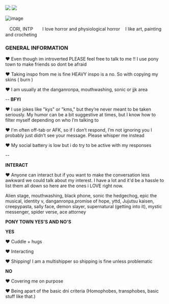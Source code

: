 ![](rw.gif)
![](rw2.gif)
</details>

![image](https://i.pinimg.com/736x/4c/73/4e/4c734e4062816a3cbbae4246dc4996a7.jpg)


ㅤCORI, INTP
ㅤㅤI love horror and physiological horror
ㅤI like art, painting and crocheting

### GENERAL INFORMATION
♥ Even though im introverted PLEASE feel free to talk to me !! I use pony town to make friends so dont be afraid

♥ Taking inspo from me is fine HEAVY inspo is a no. So with copying my skins ( burn )  

♥ I am usually at the danganronpa, mouthwashing, sonic or jjk area


--
**BFYI**

♥ I use jokes like "kys" or "kms," but they’re never meant to be taken seriously. My humor can be a bit suggestive at times, but I know how to filter myself depending on who I’m talking to

♥ I'm often off-tab or AFK, so if I don’t respond, I’m not ignoring you I probably just didn’t see your message. Please whisper me instead

♥ My social battery is low but i do try to be active with my responses

--

**INTERACT**

♥ Anyone can interact but if you want to make the conversation less awkward we could talk about my interest. I have a lot and it'd be a hassle to list them all down so here are the ones i LOVE right now.

Alien stage, mouthwashing, black phone, sonic the hedgechog, epic the musical, identity v, danganronpa,promise of hope, yttd, Jujutsu kaisen, creepypasta, sally face, demon slayer, supernatural (getting into it), mystic messenger, spider verse, ace attorney


**PONY TOWN YES'S AND NO'S**

**YES**

♥ Cuddle + hugs

♥ Interacting

♥ Shipping! I am a multishipper so shipping is fine unless problematic


**NO**

♥ Covering me on purpose

♥ Being apart of the basic dni criteria (Homophobes, transphobes, basic stuff like that.)



